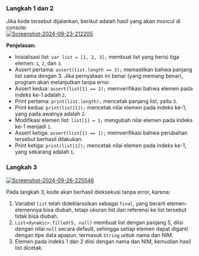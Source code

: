 ### Langkah 1 dan 2

Jika kode tersebut dijalankan, berikut adalah hasil yang akan muncul di console: </br>
<a href="https://imgbb.com/"><img src="https://i.ibb.co.com/rkj7162/Screenshot-2024-09-23-212205.png" alt="Screenshot-2024-09-23-212205" border="0"></a>

**Penjelasan:**

- Inisialisasi list: `var list = [1, 2, 3];` membuat list yang berisi tiga elemen: `1`, `2`, dan `3`.
- Assert pertama: `assert(list.length == 3);` memastikan bahwa panjang list sama dengan 3. Jika pernyataan ini benar (yang memang benar), program akan melanjutkan tanpa error.
- Assert kedua: `assert(list[1] == 2);` memverifikasi bahwa elemen pada indeks ke-1 adalah `2`.
- Print pertama: `print(list.length);` mencetak panjang list, yaitu `3`.
- Print kedua: `print(list[1]);` mencetak nilai elemen pada indeks ke-1, yang pada awalnya adalah `2`.
- Modifikasi elemen list: `list[1] = 1;` mengubah nilai elemen pada indeks ke-1 menjadi `1`.
- Assert ketiga: `assert(list[1] == 1);` memverifikasi bahwa perubahan tersebut berhasil dilakukan.
- Print ketiga: `print(list[1]);` mencetak nilai elemen pada indeks ke-1, yang sekarang adalah `1`.

### Langkah 3

<a href="https://ibb.co.com/XWRGnHq"><img src="https://i.ibb.co.com/qDQ2H6v/Screenshot-2024-09-26-225546.png" alt="Screenshot-2024-09-26-225546" border="0"></a>

Pada langkah 3, kode akan berhasil dieksekusi tanpa error, karena:

1.  Variabel `list` telah dideklarasikan sebagai `final`, yang berarti elemen-elemennya bisa diubah, tetapi ukuran list dan referensi ke list tersebut tidak bisa diubah.
2.  `List<dynamic>.filled(5, null)` membuat list dengan panjang 5, diisi dengan nilai `null` secara default, sehingga setiap elemen dapat diganti dengan tipe data apapun, termasuk `String` untuk nama dan NIM.
3.  Elemen pada indeks 1 dan 2 diisi dengan nama dan NIM, kemudian hasil list dicetak.
